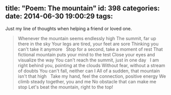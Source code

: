 title: "Poem: The mountain"
id: 398
categories:
date: 2014-06-30 19:00:29
tags:
---

Just my line of thoughts when helping a friend or loved one.
&nbsp;
<!-- more -->

> Whenever the mountain seems endlessly high
> The summit, far up there in the sky
> Your legs are tired, your feet are sore
> Thinking you can't take it anymore
>&nbsp;
> Stop for a second, take a moment of rest
> That fictional mountain puts your mind to the test
> Close your eyes and visualize the way
> You can't reach the summit, just in one day
>&nbsp;
> I am right behind you, pointing at the clouds
> Without fear, without a stream of doubts
> You can't fall, neither can I
> All of a sudden, that mountain isn't that high
>&nbsp;
> Take my hand, feel the connection, positive energy
> We climb steady together, you and me
> No obstacle that can make me stop
> Let's beat the mountain, right to the top!